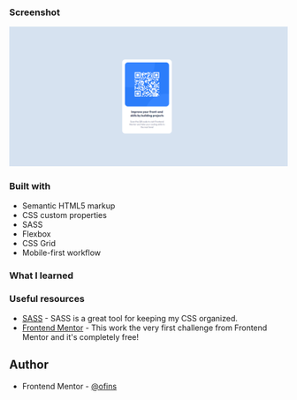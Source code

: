 ### Screenshot

![](./images/qr-code-final.png)

### Built with

- Semantic HTML5 markup
- CSS custom properties
- SASS
- Flexbox
- CSS Grid
- Mobile-first workflow

### What I learned

### Useful resources

- [SASS](https://sass-lang.com/documentatio) - SASS is a great tool for keeping my CSS organized.
- [Frontend Mentor](https://www.frontendmentor.io/) - This work the very first challenge from Frontend Mentor and it's completely free!

## Author

- Frontend Mentor - [@ofins](https://www.frontendmentor.io/profile/ofins)

